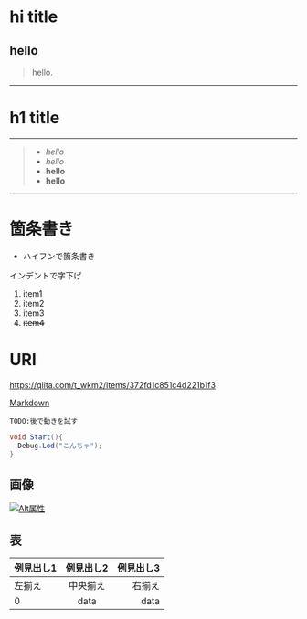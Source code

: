 # hi title

hello
---
> hello.
---

h1 title
===
---
> - *hello*
> - _hello_
> - **hello**
> - __hello__
---

# 箇条書き
 - ハイフンで箇条書き

 インデントで字下げ

1. item1
1. item2
1. item3
1. ~~item4~~


# URl
 <https://qiita.com/t_wkm2/items/372fd1c851c4d221b1f3>

 [Markdown](https://qiita.com/t_wkm2/items/372fd1c851c4d221b1f3)

    TODO:後で動きを試す

```cs
void Start(){
  Debug.Lod("こんちゃ");
}
```

## 画像
[![Alt属性](https://qiita-image-store.s3.amazonaws.com/0/94816/profile-images/1483508702)](https://qiita-image-store.s3.amazonaws.com/0/94816/profile-images/1483508702)


## 表

|例見出し1|例見出し2|例見出し3|
|:-|:-:|-:|
|左揃え|中央揃え|右揃え|
|0|data|data|
